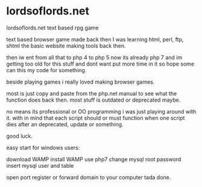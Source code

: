 # lordsoflords.net
lordsoflords.net text based rpg game

text based browser game made back then I was learning html, perl, ftp, shtml the basic website making tools back then.

then iw ent from all that to php 4 to php 5 now its already php 7 and im getting too old for this stuff and dont want
put more time in it so hope some can this my code for something.

beside playing games i really loved making browser games.

most is just copy and paste from the php.net manual to see what the function does back then.
most stuff is outdated or deprecated maybe.

no means its professional or OO programming i was just playing around with it.
with in mind that each script should or must function when one script dies after an deprecated, update or something.

good luck.



easy start for windows users:

download WAMP
install WAMP
use php7
change mysql root password
insert mysql user and table

open port
register or forward domain to your computer tada done.
